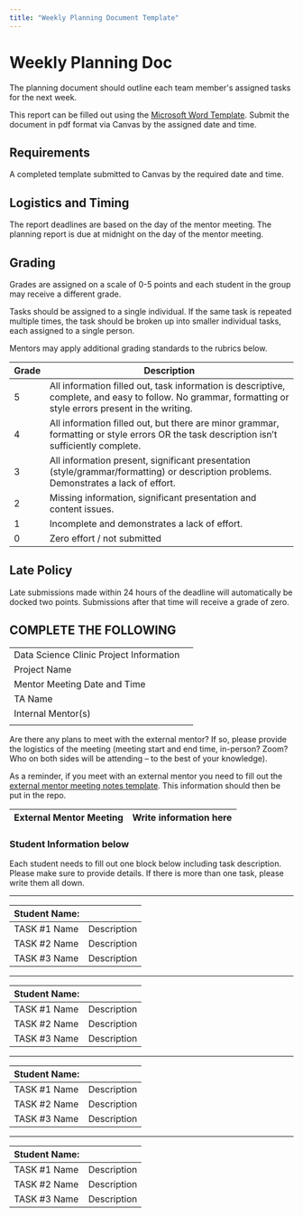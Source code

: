 ```yaml
---
title: "Weekly Planning Document Template"
---
```


# Weekly Planning Doc

The planning document should outline each team member's assigned tasks for the next week.

This report can be filled out using the [Microsoft Word Template](./planning-doc.docx). Submit the document in pdf format via Canvas by the assigned date and time.

## Requirements 
A completed template submitted to Canvas by the required date and time.

## Logistics and Timing 
The report deadlines are based on the day of the mentor meeting. The planning report is due at midnight on the day of the mentor meeting.

## Grading 
Grades are assigned on a scale of 0-5 points and each student in the group may receive a different grade. 

Tasks should be assigned to a single individual. If the same task is repeated multiple times, the task should be broken up into smaller individual tasks, each assigned to a single person.

Mentors may apply additional grading standards to the rubrics below.

| Grade | Description | 
| ----------- | ----------- |
| 5 | All information filled out, task information is descriptive, complete, and easy to follow. No grammar, formatting or style errors present in the writing. |
| 4 | All information filled out, but there are minor grammar, formatting or style errors OR the task description isn’t sufficiently complete. | 
| 3 | All information present, significant presentation (style/grammar/formatting) or description problems. Demonstrates a lack of effort. | 
| 2 | Missing information, significant presentation and content issues. | 
| 1 | Incomplete and demonstrates a lack of effort. |
| 0 | Zero effort / not submitted |


## Late Policy

Late submissions made within 24 hours of the deadline will automatically be docked two points. Submissions after that time will receive a grade of zero.

## COMPLETE THE FOLLOWING

|  |  | 
| --- | --- |  
| Data Science Clinic Project Information |  |
| Project Name | |
| Mentor Meeting Date and Time | |
| TA Name | |
| Internal Mentor(s) | |
|  |  | 

Are there any plans to meet with the external mentor? If so, please provide the logistics of the meeting (meeting start and end time, in-person? Zoom? Who on both sides will be attending – to the best of your knowledge).

As a reminder, if you meet with an external mentor you need to fill out the [external mentor meeting notes template](../templates/mentor-meeting.md). This information should then be put in the repo.
 

| External Mentor Meeting | Write information here | 
| --- | --- | 

### Student Information below

Each student needs to fill out one block below including task description. Please make sure to provide details. If there is more than one task, please write them all down.

---

| Student Name: | | 
| --- | --- | 
| TASK \#1 Name | Description | 
| TASK \#2 Name | Description | 
| TASK \#3 Name | Description | 

--- 

| Student Name: | | 
| --- | --- | 
| TASK \#1 Name | Description | 
| TASK \#2 Name | Description | 
| TASK \#3 Name | Description | 

--- 

| Student Name: | | 
| --- | --- | 
| TASK \#1 Name | Description | 
| TASK \#2 Name | Description | 
| TASK \#3 Name | Description | 

--- 

| Student Name: | | 
| --- | --- | 
| TASK \#1 Name | Description | 
| TASK \#2 Name | Description | 
| TASK \#3 Name | Description | 
